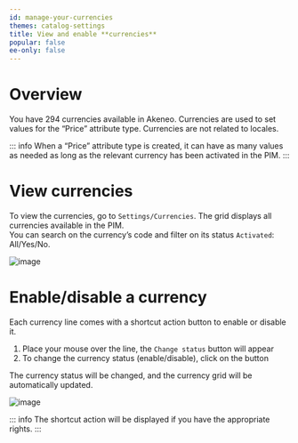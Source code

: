 ```yaml
---
id: manage-your-currencies
themes: catalog-settings
title: View and enable **currencies**
popular: false
ee-only: false
---
```


# Overview

You have 294 currencies available in Akeneo. Currencies are used to set values for the “Price” attribute type. Currencies are not related to locales.

::: info
When a “Price” attribute type is created, it can have as many values as needed as long as the relevant currency has been activated in the PIM.
:::

# View currencies

To view the currencies, go to `Settings/Currencies`. The grid displays all currencies available in the PIM.   
You can search on the currency’s code and filter on its status `Activated`: All/Yes/No.

![image](../img/dummy.png)

# Enable/disable a currency

Each currency line comes with a shortcut action button to enable or disable it.
1.  Place your mouse over the line, the `Change status` button will appear
1.  To change the currency status (enable/disable), click on the button

The currency status will be changed, and the currency grid will be automatically updated.

![image](../img/dummy.png)

::: info
The shortcut action will be displayed if you have the appropriate rights.
:::
